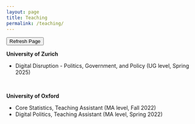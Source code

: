 ```yaml
---
layout: page
title: Teaching
permalink: /teaching/
---
```

<!-- Fresh copy request -->
<meta charset="UTF-8">
<meta name="viewport" content="width=device-width, initial-scale=1.0">
<meta http-equiv="cache-control" content="no-cache, no-store, must-revalidate">
<meta http-equiv="pragma" content="no-cache">
<meta http-equiv="expires" content="0">


<!-- Button to trigger page reload -->
<button onclick="refreshPage()">Refresh Page</button>

<script>
// JavaScript function to refresh the page
function refreshPage() {
    // Reloads the current URL
    location.reload();
}
</script>

<b> University of Zurich </b>
- Digital Disruption - Politics, Government, and Policy (UG level, Spring 2025)
<br>

<b> University of Oxford </b>
- Core Statistics, Teaching Assistant (MA level, Fall 2022)
- Digital Politics, Teaching Assistant (MA level, Spring 2022)
